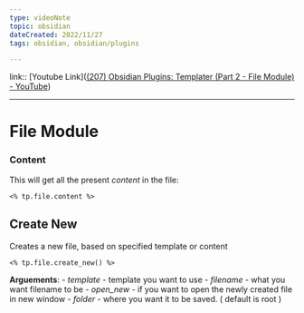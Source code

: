 ```yaml
---
type: videoNote
topic: obsidian
dateCreated: 2022/11/27
tags: obsidian, obsidian/plugins

---
```

link::  [Youtube Link]([(207) Obsidian Plugins: Templater (Part 2 - File Module) - YouTube](https://www.youtube.com/watch?v=LjdJbknTjm4))



_____

# File Module

### Content

This will get all the present *content* in the file:

```
<% tp.file.content %>
```


## Create New

Creates a new file, based on specified template or content

```
<% tp.file.create_new() %>
```

**Arguements**: 
	- *template* - template you want to use
	- *filename* - what you want filename to be
	- *open_new* - if you want to open the newly created file in new window
	- *folder* - where you want it to be saved. ( default is root )